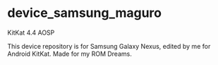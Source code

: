 device_samsung_maguro
=====================

KitKat 4.4 AOSP

This device repository is for Samsung Galaxy Nexus, edited by me for Android KitKat. Made for my ROM Dreams.
